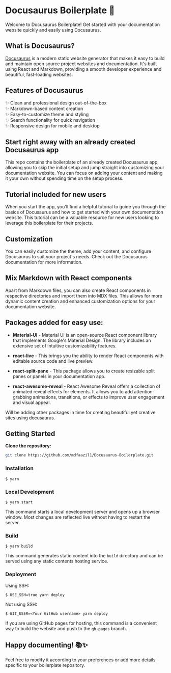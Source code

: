 # Docusaurus Boilerplate 🚀

Welcome to Docusaurus Boilerplate! Get started with your documentation website quickly and easily using Docusaurus.

## What is Docusaurus?

[Docusaurus](https://docusaurus.io/) is a modern static website generator that makes it easy to build and maintain open source project websites and documentation. It's built using React and Markdown, providing a smooth developer experience and beautiful, fast-loading websites.

## Features of Docusaurus

✨ Clean and professional design out-of-the-box  
✨ Markdown-based content creation  
✨ Easy-to-customize theme and styling  
✨ Search functionality for quick navigation  
✨ Responsive design for mobile and desktop

## Start right away with an already created Docusaurus app

This repo contains the boilerplate of an already created Docusaurus app, allowing you to skip the initial setup and jump straight into customizing your documentation website. You can focus on adding your content and making it your own without spending time on the setup process.

## Tutorial included for new users

When you start the app, you'll find a helpful tutorial to guide you through the basics of Docusaurus and how to get started with your own documentation website. This tutorial can be a valuable resource for new users looking to leverage this boilerplate for their projects.

## Customization

You can easily customize the theme, add your content, and configure Docusaurus to suit your project's needs. Check out the Docusaurus documentation for more information.

## Mix Markdown with React components

Apart from Markdown files, you can also create React components in respective directories and import them into MDX files. This allows for more dynamic content creation and enhanced customization options for your documentation website.

## Packages added for easy use:

- **Material-UI** - Material UI is an open-source React component library that implements Google's Material Design. The library includes an extensive set of intuitive customizability features. 

- **react-live** - This brings you the ability to render React components with editable source code and live preview.

- **react-split-pane** - This package allows you to create resizable split panes or panels in your documentation app.

- **react-awesome-reveal** - React Awesome Reveal offers a collection of animated reveal effects for elements. It allows you to add attention-grabbing animations, transitions, or effects to improve user engagement and visual appeal.

Will be adding other packages in time for creating beautiful yet creative sites using docusaurus.

## Getting Started

**Clone the repository:**

```sh
git clone https://github.com/mdfaazil1/Docusaurus-Boilerplate.git
```

### Installation

```
$ yarn
```

### Local Development

```
$ yarn start
```

This command starts a local development server and opens up a browser window. Most changes are reflected live without having to restart the server.

### Build

```
$ yarn build
```

This command generates static content into the `build` directory and can be served using any static contents hosting service.

### Deployment

Using SSH:

```
$ USE_SSH=true yarn deploy
```

Not using SSH:

```
$ GIT_USER=<Your GitHub username> yarn deploy
```

If you are using GitHub pages for hosting, this command is a convenient way to build the website and push to the `gh-pages` branch.

## Happy documenting! 📚✨

Feel free to modify it according to your preferences or add more details specific to your boilerplate repository.
